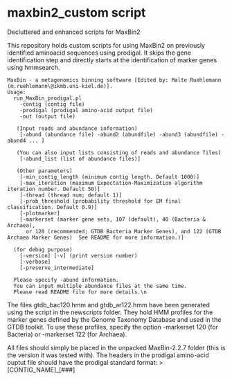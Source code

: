 # maxbin2_custom script
Decluttered and enhanced scripts for MaxBin2

This repository holds custom scripts for using MaxBin2 on previously identified aminoacid sequences using prodigal. It skips the gene identification step and directly starts at the identification of marker genes using hmmsearch.

```
MaxBin - a metagenomics binning software [Edited by: Malte Ruehlemann (m.ruehlemann\@ikmb.uni-kiel.de)].
Usage:
  run_MaxBin_prodigal.pl
    -contig (contig file)
    -prodigal (prodigal amino-acid output file)
    -out (output file)

   (Input reads and abundance information)
    [-abund (abundance file) -abund2 (abundfile) -abund3 (abundfile) -abund4 ... ]

   (You can also input lists consisting of reads and abundance files)
    [-abund_list (list of abundance files)]

   (Other parameters)
    [-min_contig_length (minimum contig length. Default 1000)]
    [-max_iteration (maximum Expectation-Maximization algorithm iteration number. Default 50)]
    [-thread (thread num; default 1)]
    [-prob_threshold (probability threshold for EM final classification. Default 0.9)]
    [-plotmarker]
    [-markerset (marker gene sets, 107 (default), 40 (Bacteria & Archaea),
      or 120 (recommended; GTDB Bacteria Marker Genes), and 122 (GTDB Archaea Marker Genes)  See README for more information.)]

  (for debug purpose)
    [-version] [-v] (print version number)
    [-verbose]
    [-preserve_intermediate]

  Please specify -abund information.
  You can input multiple abundance files at the same time.
  Please read README file for more details.\n
  ```
  
 The files gtdb_bac120.hmm and gtdb_ar122.hmm have been generated using the script in the newscripts folder. They hold HMM profiles for the marker genes defined by the Genome Taxonomy Database and used in the GTDB toolkit. To use these profiles, specify the option -markerset 120 (for Bacteria) or -markerset 122 (for Archaea).
 
 All files should simply be placed in the unpacked MaxBin-2.2.7 folder (this is the version it was tested with).
 The headers in the prodigal amino-acid ouptut file should have the prodigal standard format: >[CONTIG_NAME]\_[###]
 

